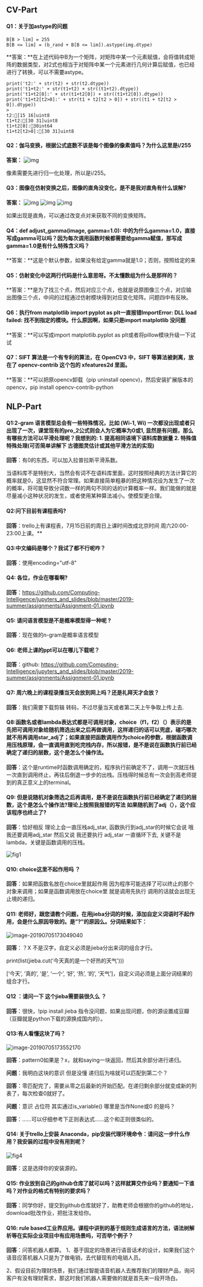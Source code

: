 ## CV-Part

#### Q1：关于加astype的问题

```
B[B > lim] = 255
B[B <= lim] = (b_rand + B[B <= lim]).astype(img.dtype)
```

**答案：**在上述代码中B为一个矩阵，对矩阵中某一个元素赋值，会将值转成矩阵的数据类型，对2式也相当于对矩阵中某一个元素进行几何计算后赋值，也已经进行了转换，可以不需要astype。

```
print('t2:' + str(t2) + str(t2.dtype))
print('t1+t2:' + str(t1+t2) + str((t1+t2).dtype))
print('t1+t2[0]:' + str(t1+t2[0]) + str((t1+t2[0]).dtype))
print('t1+t2[t2>0]:' + str(t1 + t2[t2 > 0]) + str((t1 + t2[t2 > 0]).dtype))
>
t2:[15 16]uint8
t1+t2:[30 31]uint8
t1+t2[0]:30int64
t1+t2[t2>0]:[30 31]uint8
```

#### Q2：伽马变换，根据公式底数不该是每个图像的像素值吗？为什么这里是i/255

**答案：**         ![img](https://uploader.shimo.im/f/uBwczlx6p50siOQj.png!thumbnail)       

像素需要先进行归一化处理，所以是i/255。

#### Q3：图像在仿射变换之后，图像的直角没变化，是不是我对直角有什么误解?

**答案：**         ![img](https://uploader.shimo.im/f/EXAVfnbaEDEa8WSj.png!thumbnail)                ![img](https://uploader.shimo.im/f/U9Q8iB8bw482cxfH.png!thumbnail)                ![img](https://uploader.shimo.im/f/PSsy3LhRvGAyexiJ.png!thumbnail)       

如果出现是直角，可以通过改变点对来获取不同的变换矩阵。

#### Q4：def adjust_gamma(image, gamma=1.0): 中的为什么gamma=1.0，直接写成gamma可以吗？因为每次调用函数时候都需要给gamma赋值，那写成gamma=1.0是有什么特殊含义吗？

**答案：**这是个默认参数，如果没有给定gamma就是1.0；否则，按照给定的来

#### Q5：仿射变化中这两行代码是什么意思呀。不太懂数组为什么是那样的？

**答案：**是为了找三个点，然后对应三个点，也就是说原图像三个点，对应输出图像三个点，中间的过程通过仿射模块得到对应变化矩阵。问题四中有反映。

#### Q6：执行from matplotlib import pyplot as plt一直报错ImportError: DLL load failed: 找不到指定的模块。什么原因啊，如果只是import matplotlib 没问题

**答案：**可以写成import matplotlib.pyplot as plt或者将pillow模块升级一下试试

#### Q7：SIFT 算法是一个有专利的算法，在 OpenCV3 中，SIFT 等算法被剥离，放在了 opencv-contrib 这个包的 xfeatures2d 里面。

**答案：**可以把原opencv卸载（pip uninstall opencv)，然后安装扩展版本的opencv，pip install opencv-contrib-python

## NLP-Part


#### Q1:2-gram 语言模型总会有一些特殊情况，比如 (Wi-1, Wi) 一次都没出现或者只出现了一次，课堂现有的pro_2公式则会人为它概率为0或1, 显然是有问题，那么有哪些方法可以平滑处理呢？我想到的: 1. 提高相同语境下语料库数据量 2. 特殊值特殊处理(可否简单讲解下 古德图灵估计或其他平滑方法的实现)

**回答**：有0的东西，可以加入拉普拉斯平滑系数。

当语料库不是特别大，当然会有词不在语料库里面，这时按照经典的方法计算它的概率就是0，这显然不符合常理。如果直接简单粗暴的把这种情况设为发生了一次的概率，将可能导致分词数一样的两句不同的话的计算概率一样。我们能做的就是尽量减小这种状况的发生，或者使用某种算法减小。使模型更合理。

#### Q2:问下目前有课程表吗?

**回答**：trello上有课程表，7月15日前的周日上课时间改成北京时间 周六20:00-23:00上课。**

#### Q3:中文编码是哪个？我试了都不行呢咋？

**回答**：使用encoding="utf-8"

#### Q4: 各位，作业在哪看啊?

**回答**：https://github.com/Computing-Intelligence/jupyters_and_slides/blob/master/2019-summer/assignments/Assignment-01.ipynb

#### Q5: 请问语言模型是不是概率模型得一种呢  ?

**回答**：现在做的n-gram是概率语言模型

#### Q6: 老师上课的ppt可以在哪儿下载呢？

**回答**：github: https://github.com/Computing-Intelligence/jupyters_and_slides/blob/master/2019-summer/assignments/Assignment-01.ipynb

#### Q7: 周六晚上的课程录播当天会放到网上吗？还是礼拜天才会放？

**回答**：我们需要下载剪辑 转码，不过尽量当天或者第二天上午争取上传上去.

#### Q8:函数名或者lambda表达式都是可调用对象，choice（f1，f2）（）表示的是先把可调用对象给随机筛选出来之后再做调用，这样递归的话可以兜底，碰巧哪次就不用再调用star_adj了；如果直接把函数调用作为choice的参数，根据函数调用压栈原理，会一直调用直到吃完栈内存，所以报错，是不是说在函数执行前已经确定了递归的层数，这个是怎么个操作法。

**回答**：这个是runtime时函数调用确定的，程序执行前确定不了，调用一次就压栈一次直到调用终止，再往后倒退一步步的出栈。压栈得时候总有一次会到高老师提到的真正意义上的terminal。

#### Q9: 但是说随机对象筛选之后再调用，是不是说在函数执行前已经确定了递归的层数，这个是怎么个操作法?理论上按照我报错的写法 如果随机到了adj（），这个应该程序也终止了?

**回答**：恰好相反 理论上会一直压栈adj_star,  函数执行到adj_star的时候它会说 哦  我还要调用adj_star  然后又说 我还要执行 adj_star  一直循环下去, 关键不是lambda，关键是函数调用的压栈。

![fig1](https://github.com/xiaolinger000/image/blob/master/%E5%9B%BE%E7%89%871.png?raw=true)

#### Q10: choice这里不起作用吗 ？

**回答**：如果把函数名放在choice里就起作用  因为程序可能选择了可以终止的那个对象来调用；如果是函数调用放在choice里  就是调用先执行  调用的话就会出现无止境的递归。



#### Q11: 老师好，跟您请教个问题，在用jieba分词的时候，添加自定义词语时不起作用，会是什么原因导致的。是”?”的原因么。分词结果如下：



![image-20190705173049040](https://github.com/xiaolinger000/image/blob/master/%E5%9B%BE%E7%89%872.png?raw=true)

**回答**：？X 不是汉字，自定义必须是jieba分出来词的组合才行。

print(list(jieba.cut(‘今天真的是一个好热的天气’)))

[‘今天’, ‘真的’, ‘是’, ‘一个’, ‘好’, ‘热’, ‘的’, ‘天气’]，自定义词必须是上面分词结果的组合才行。



#### Q12 ：请问一下 这个jieba需要装很久么 ？

**回答**：很快，!pip install jieba 指令没问题，如果出现问题，你的源设置成豆瓣（豆瓣就是python下载的源换成国内的）。



#### Q13:有人看懂这块了吗？

![image-20190705173552170](https://github.com/xiaolinger000/image/blob/master/%E5%9B%BE%E7%89%873.png?raw=true)

**回答**：pattern0如果是？x，就和saying一块返回，然后其余部分进行递归。

**问题**：我明白这块的意识 但是没懂 递归后为啥就可以匹配到第二个？

**回答**：零匹配完了，需要从零之后最新的开始匹配。在递归剩余部分就变成新的列表了，每次检查0就好了。

**问题**：意识 占位符 其实通过is_variable() 哪里是当作None或0 的是吗？

**回答**：……可以仔细参考下正则表达式……这个和正则很类似的。



#### Q14: 关于trello上安装 Anaconda，pip安装代理环境命令：请问这一步什么作用？我安装的过程中没有用到呢？

![fig4](https://github.com/xiaolinger000/image/blob/master/%E5%9B%BE%E7%89%874.png?raw=true)

**回答**：这是选择你的安装源的。



#### Q15: 作业放到自己的github仓库了就可以吗？这样就算交作业吗？要通知一下谁吗？对作业的格式有特别的要求吗？

**回答**：同学你好，提交到github仓库就好了，助教老师会根据你的github的地址，download批改作业，把批注发给你。

#### Q16: rule based工业界应用。课程中讲到的基于规则生成语言的方法，语法树解析等在实际企业项目中有应用场景吗，可否举个例子？

**回答**：问答机器人都算。
1、基于固定的场景进行语音话术的设计，如果我们这个语音应答机器人只是为了做电销，去代替现有的电销人员。

2、假设目前为理财场景，我们通过智能语音机器人去推荐我们的理财产品，询问客户有没有理财需求，那这时我们机器人需要做的就是首先来一段开场白。

